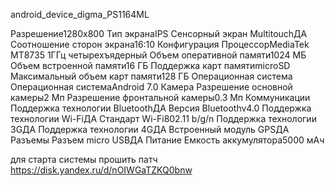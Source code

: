android_device_digma_PS1164ML

Разрешение1280x800
Тип экранаIPS
Сенсорный экран MultitouchДА
Соотношение сторон экрана16:10
Конфигурация
ПроцессорMediaTek MT8735 1ГГц четырехъядерный
Объем оперативной памяти1024 МБ
Объем встроенной памяти16 ГБ
Поддержка карт памятиmicroSD
Максимальный объем карт памяти128 ГБ
Операционная система
Операционная системаAndroid 7.0
Камера
Разрешение основной камеры2 Мп
Разрешение фронтальной камеры0.3 Мп
Коммуникации
Поддержка технологии BluetoothДА
Версия Bluetoothv4.0
Поддержка технологии Wi-FiДА
Стандарт Wi-Fi802.11 b/g/n
Поддержка технологии 3GДА
Поддержка технологии 4GДА
Встроенный модуль GPSДА
Разъемы
Разъем micro USBДА
Питание
Емкость аккумулятора5000 мAч


для старта системы прошить патч https://disk.yandex.ru/d/nOIWGaTZKQ0bnw

